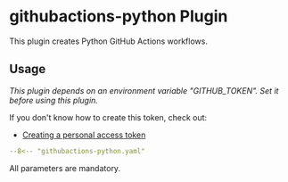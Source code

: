 # githubactions-python Plugin

This plugin creates Python GitHub Actions workflows.

## Usage

_This plugin depends on an environment variable "GITHUB_TOKEN". Set it before using this plugin._

If you don't know how to create this token, check out:
- [Creating a personal access token](https://docs.github.com/en/authentication/keeping-your-account-and-data-secure/creating-a-personal-access-token)

```yaml
--8<-- "githubactions-python.yaml"
```

All parameters are mandatory.

